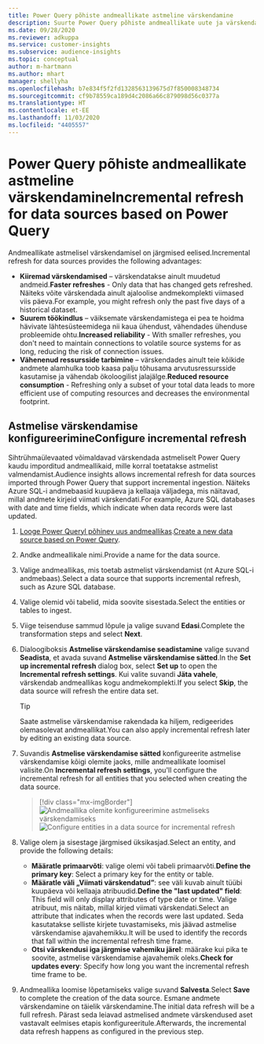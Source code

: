 ```yaml
---
title: Power Query põhiste andmeallikate astmeline värskendamine
description: Suurte Power Query põhiste andmeallikate uute ja värskendatud andmete värskendamine.
ms.date: 09/28/2020
ms.reviewer: adkuppa
ms.service: customer-insights
ms.subservice: audience-insights
ms.topic: conceptual
author: m-hartmann
ms.author: mhart
manager: shellyha
ms.openlocfilehash: b7e834f5f2fd1328563139675d7f850008348734
ms.sourcegitcommit: cf9b78559ca189d4c2086a66c879098d56c0377a
ms.translationtype: HT
ms.contentlocale: et-EE
ms.lasthandoff: 11/03/2020
ms.locfileid: "4405557"
---
```

# <a name="incremental-refresh-for-data-sources-based-on-power-query"></a><span data-ttu-id="11c0c-103">Power Query põhiste andmeallikate astmeline värskendamine</span><span class="sxs-lookup"><span data-stu-id="11c0c-103">Incremental refresh for data sources based on Power Query</span></span>

<span data-ttu-id="11c0c-104">Andmeallikate astmelisel värskendamisel on järgmised eelised.</span><span class="sxs-lookup"><span data-stu-id="11c0c-104">Incremental refresh for data sources provides the following advantages:</span></span>

- <span data-ttu-id="11c0c-105">**Kiiremad värskendamised** – värskendatakse ainult muudetud andmeid.</span><span class="sxs-lookup"><span data-stu-id="11c0c-105">**Faster refreshes** - Only data that has changed gets refreshed.</span></span> <span data-ttu-id="11c0c-106">Näiteks võite värskendada ainult ajaloolise andmekomplekti viimased viis päeva.</span><span class="sxs-lookup"><span data-stu-id="11c0c-106">For example, you might refresh only the past five days of a historical dataset.</span></span>
- <span data-ttu-id="11c0c-107">**Suurem töökindlus** – väiksemate värskendamistega ei pea te hoidma hävivate lähtesüsteemidega nii kaua ühendust, vähendades ühenduse probleemide ohtu.</span><span class="sxs-lookup"><span data-stu-id="11c0c-107">**Increased reliability** - With smaller refreshes, you don't need to maintain connections to volatile source systems for as long, reducing the risk of connection issues.</span></span>
- <span data-ttu-id="11c0c-108">**Vähenenud ressursside tarbimine** – värskendades ainult teie kõikide andmete alamhulka toob kaasa palju tõhusama arvutusressursside kasutamise ja vähendab ökoloogilist jalajälge.</span><span class="sxs-lookup"><span data-stu-id="11c0c-108">**Reduced resource consumption** - Refreshing only a subset of your total data leads to more efficient use of computing resources and decreases the environmental footprint.</span></span>

## <a name="configure-incremental-refresh"></a><span data-ttu-id="11c0c-109">Astmelise värskendamise konfigureerimine</span><span class="sxs-lookup"><span data-stu-id="11c0c-109">Configure incremental refresh</span></span>

<span data-ttu-id="11c0c-110">Sihtrühmaülevaated võimaldavad värskendada astmeliselt Power Query kaudu imporditud andmeallikaid, mille korral toetatakse astmelist valmendamist.</span><span class="sxs-lookup"><span data-stu-id="11c0c-110">Audience insights allows incremental refresh for data sources imported through Power Query that support incremental ingestion.</span></span> <span data-ttu-id="11c0c-111">Näiteks Azure SQL-i andmebaasid kuupäeva ja kellaaja väljadega, mis näitavad, millal andmete kirjeid viimati värskendati.</span><span class="sxs-lookup"><span data-stu-id="11c0c-111">For example, Azure SQL databases with date and time fields, which indicate when data records were last updated.</span></span>

1. <span data-ttu-id="11c0c-112">[Looge Power Queryl põhinev uus andmeallikas](connect-power-query.md).</span><span class="sxs-lookup"><span data-stu-id="11c0c-112">[Create a new data source based on Power Query](connect-power-query.md).</span></span>

1. <span data-ttu-id="11c0c-113">Andke andmeallikale nimi.</span><span class="sxs-lookup"><span data-stu-id="11c0c-113">Provide a name for the data source.</span></span>

1. <span data-ttu-id="11c0c-114">Valige andmeallikas, mis toetab astmelist värskendamist (nt Azure SQL-i andmebaas).</span><span class="sxs-lookup"><span data-stu-id="11c0c-114">Select a data source that supports incremental refresh, such as Azure SQL database.</span></span>

1. <span data-ttu-id="11c0c-115">Valige olemid või tabelid, mida soovite sisestada.</span><span class="sxs-lookup"><span data-stu-id="11c0c-115">Select the entities or tables to ingest.</span></span>

1. <span data-ttu-id="11c0c-116">Viige teisenduse sammud lõpule ja valige suvand **Edasi**.</span><span class="sxs-lookup"><span data-stu-id="11c0c-116">Complete the transformation steps and select **Next**.</span></span>

1. <span data-ttu-id="11c0c-117">Dialoogiboksis **Astmelise värskendamise seadistamine** valige suvand **Seadista**, et avada suvand **Astmelise värskendamise sätted**.</span><span class="sxs-lookup"><span data-stu-id="11c0c-117">In the **Set up incremental refresh** dialog box, select **Set up** to open the **Incremental refresh settings**.</span></span> <span data-ttu-id="11c0c-118">Kui valite suvandi **Jäta vahele**, värskendab andmeallikas kogu andmekomplekti.</span><span class="sxs-lookup"><span data-stu-id="11c0c-118">If you select **Skip**, the data source will refresh the entire data set.</span></span>
   > [!TIP]
   > <span data-ttu-id="11c0c-119">Saate astmelise värskendamise rakendada ka hiljem, redigeerides olemasolevat andmeallikat.</span><span class="sxs-lookup"><span data-stu-id="11c0c-119">You can also apply incremental refresh later by editing an existing data source.</span></span>

1. <span data-ttu-id="11c0c-120">Suvandis **Astmelise värskendamise sätted** konfigureerite astmelise värskendamise kõigi olemite jaoks, mille andmeallikate loomisel valisite.</span><span class="sxs-lookup"><span data-stu-id="11c0c-120">On **Incremental refresh settings**, you'll configure the incremental refresh for all entities that you selected when creating the data source.</span></span>

   > [!div class="mx-imgBorder"]
   > <span data-ttu-id="11c0c-121">![Andmeallika olemite konfigureerimine astmeliseks värskendamiseks](media/incremental-refresh-settings.png "Andmeallika olemite konfigureerimine astmeliseks värskendamiseks")</span><span class="sxs-lookup"><span data-stu-id="11c0c-121">![Configure entities in a data source for incremental refresh](media/incremental-refresh-settings.png "Configure entities in a data source for incremental refresh")</span></span>

1. <span data-ttu-id="11c0c-122">Valige olem ja sisestage järgmised üksikasjad.</span><span class="sxs-lookup"><span data-stu-id="11c0c-122">Select an entity, and provide the following details:</span></span>

   - <span data-ttu-id="11c0c-123">**Määratle primaarvõti**: valige olemi või tabeli primaarvõti.</span><span class="sxs-lookup"><span data-stu-id="11c0c-123">**Define the primary key**: Select a primary key for the entity or table.</span></span>
   - <span data-ttu-id="11c0c-124">**Määratle väli „Viimati värskendatud”**: see väli kuvab ainult tüübi kuupäeva või kellaaja atribuudid.</span><span class="sxs-lookup"><span data-stu-id="11c0c-124">**Define the "last updated" field**: This field will only display attributes of type date or time.</span></span> <span data-ttu-id="11c0c-125">Valige atribuut, mis näitab, millal kirjed viimati värskendati.</span><span class="sxs-lookup"><span data-stu-id="11c0c-125">Select an attribute that indicates when the records were last updated.</span></span> <span data-ttu-id="11c0c-126">Seda kasutatakse selliste kirjete tuvastamiseks, mis jäävad astmelise värskendamise ajavahemikku.</span><span class="sxs-lookup"><span data-stu-id="11c0c-126">It will be used to identify the records that fall within the incremental refresh time frame.</span></span>
   - <span data-ttu-id="11c0c-127">**Otsi värskendusi iga järgmise vahemiku järel**: määrake kui pika te soovite, astmelise värskendamise ajavahemik oleks.</span><span class="sxs-lookup"><span data-stu-id="11c0c-127">**Check for updates every**: Specify how long you want the incremental refresh time frame to be.</span></span>

1. <span data-ttu-id="11c0c-128">Andmeallika loomise lõpetamiseks valige suvand **Salvesta**.</span><span class="sxs-lookup"><span data-stu-id="11c0c-128">Select **Save** to complete the creation of the data source.</span></span> <span data-ttu-id="11c0c-129">Esmane andmete värskendamine on täielik värskendamine.</span><span class="sxs-lookup"><span data-stu-id="11c0c-129">The initial data refresh will be a full refresh.</span></span> <span data-ttu-id="11c0c-130">Pärast seda leiavad astmelised andmete värskendused aset vastavalt eelmises etapis konfigureeritule.</span><span class="sxs-lookup"><span data-stu-id="11c0c-130">Afterwards, the incremental data refresh happens as configured in the previous step.</span></span>
